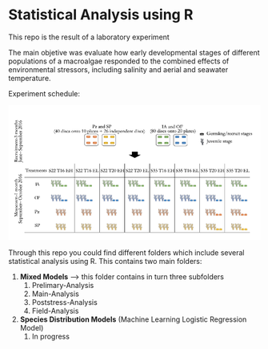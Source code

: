 # Statistical Analysis using R

This repo is the result of a laboratory experiment 

The main objetive was evaluate how early developmental stages of different populations of a macroalgae responded to the combined effects of environmental stressors, including salinity and aerial and seawater temperature. 

Experiment schedule:

![photo](https://github.com/AnaAGG/Statistical-Analysis-with-R/blob/main/Images/Captura%20de%20pantalla%202021-07-12%20a%20las%2011.01.36.png)

Through this repo you could find different folders which include several statistical analysis using R. This contains two main folders:

1. **Mixed Models** --> this folder contains in turn three subfolders 
   1. Prelimary-Analysis
   2. Main-Analysis
   3. Poststress-Analysis
   4. Field-Analysis 
2. **Species Distribution Models** (Machine Learning Logistic Regression Model)
   1. In progress

